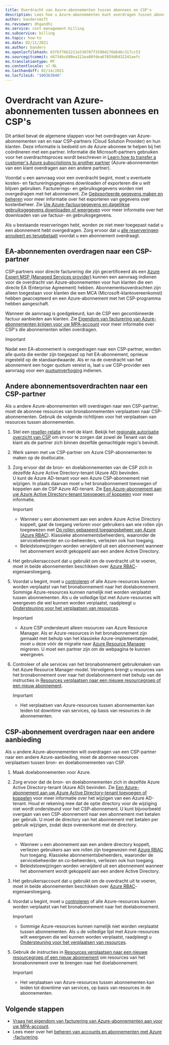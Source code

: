 ```yaml
---
title: Overdracht van Azure-abonnementen tussen abonnees en CSP's
description: Lees hoe u Azure-abonnementen kunt overdragen tussen abonnees en CSP's.
author: bandersmsft
ms.reviewer: dhgandhi
ms.service: cost-management-billing
ms.subservice: billing
ms.topic: how-to
ms.date: 02/11/2021
ms.author: banders
ms.openlocfilehash: 63fbf76b2211e530707f3598d176b646c317cc53
ms.sourcegitcommit: d4734bc680ea221ea80fdea67859d6d32241aefc
ms.translationtype: MT
ms.contentlocale: nl-NL
ms.lasthandoff: 02/14/2021
ms.locfileid: "100363046"
---
```

# <a name="transfer-azure-subscriptions-between-subscribers-and-csps"></a>Overdracht van Azure-abonnementen tussen abonnees en CSP's

Dit artikel bevat de algemene stappen voor het overdragen van Azure-abonnementen van en naar CSP-partners (Cloud Solution Provider) en hun klanten. Deze informatie is bedoeld om de Azure-abonnee te helpen bij het coördineren met een partner. Informatie die Microsoft-partners gebruiken voor het overdrachtsproces wordt beschreven in [Learn how to transfer a customer's Azure subscriptions to another partner](/partner-center/switch-azure-subscriptions-to-a-different-partner) (Azure-abonnementen van een klant overdragen aan een andere partner).

Voordat u een aanvraag voor een overdracht begint, moet u eventuele kosten- en factureringsgegevens downloaden of exporteren die u wilt blijven gebruiken. Facturerings- en gebruiksgegevens worden niet overgedragen met het abonnement. Zie [Geëxporteerde gegevens maken en beheren](../costs/tutorial-export-acm-data.md) voor meer informatie over het exporteren van gegevens over kostenbeheer. Zie [Uw Azure-factuurgegevens en dagelijkse gebruiksgegevens downloaden of weergeven](download-azure-invoice-daily-usage-date.md) voor meer informatie over het downloaden van uw factuur- en gebruiksgegevens.

Als u bestaande reserveringen hebt, worden ze niet meer toegepast nadat u een abonnement hebt overgedragen. Zorg ervoor dat u [alle reserveringen annuleert en terugbetaalt](../reservations/exchange-and-refund-azure-reservations.md) voordat u een abonnement overdraagt.

## <a name="transfer-ea-subscriptions-to-a-csp-partner"></a>EA-abonnementen overdragen naar een CSP-partner

CSP-partners voor directe facturering die zijn gecertificeerd als een [Azure Expert MSP (Managed Services provider)](https://partner.microsoft.com/membership/azure-expert-msp) kunnen een aanvraag indienen voor de overdracht van Azure-abonnementen voor hun klanten die een directe EA (Enterprise Agreement) hebben. Abonnementsoverdrachten zijn alleen toegestaan voor klanten die een MCA (Microsoft-klantovereenkomst) hebben geaccepteerd en een Azure-abonnement met het CSP-programma hebben aangeschaft.

Wanneer de aanvraag is goedgekeurd, kan de CSP een gecombineerde factuur aanbieden aan klanten. Zie [Eigendom van facturering van Azure-abonnementen krijgen voor uw MPA-account](mpa-request-ownership.md) voor meer informatie over CSP's die abonnementen willen overdragen.

>[!IMPORTANT]
> Nadat een EA-abonnement is overgedragen naar een CSP-partner, worden alle quota die eerder zijn toegepast op het EA-abonnement, opnieuw ingesteld op de standaardwaarde. Als er na de overdracht van het abonnement een hoger quotum vereist is, laat u uw CSP-provider een aanvraag voor een [quotumverhoging](../../azure-portal/supportability/regional-quota-requests.md) indienen. 

## <a name="other-subscription-transfers-to-a-csp-partner"></a>Andere abonnementsoverdrachten naar een CSP-partner

Als u andere Azure-abonnementen wilt overdragen naar een CSP-partner, moet de abonnee resources van bronabonnementen verplaatsen naar CSP-abonnementen. Gebruik de volgende richtlijnen voor het verplaatsen van resources tussen abonnementen.

1. Stel een [reseller-relatie](/partner-center/request-a-relationship-with-a-customer) in met de klant. Bekijk het [regionale autorisatie overzicht van CSP](/partner-center/regional-authorization-overview) om ervoor te zorgen dat zowel de Tenant van de klant als de partner zich binnen dezelfde gemachtigde regio's bevindt.
1. Werk samen met uw CSP-partner om Azure CSP-abonnementen te maken op de doellocatie.
1. Zorg ervoor dat de bron- en doelabonnementen van de CSP zich in dezelfde Azure Active Directory-tenant (Azure AD) bevinden.  
    U kunt de Azure AD-tenant voor een Azure CSP-abonnement niet wijzigen. In plaats daarvan moet u het bronabonnement toevoegen of koppelen aan de CSP Azure AD-tenant. Zie [Een Azure-abonnement aan uw Azure Active Directory-tenant toevoegen of koppelen](../../active-directory/fundamentals/active-directory-how-subscriptions-associated-directory.md) voor meer informatie.
    > [!IMPORTANT]
    > - Wanneer u een abonnement aan een andere Azure Active Directory koppelt, gaat de toegang verloren voor gebruikers aan wie rollen zijn toegewezen met [Op rollen gebaseerd toegangsbeheer van Azure (Azure RBAC](../../role-based-access-control/role-assignments-portal.md)). Klassieke abonnementsbeheerders, waaronder de servicebeheerder en co-beheerders, verliezen ook hun toegang.
    > - Beleidstoewijzingen worden verwijderd uit een abonnement wanneer het abonnement wordt gekoppeld aan een andere Active Directory.
1. Het gebruikersaccount dat u gebruikt om de overdracht uit te voeren, moet in beide abonnementen beschikken over [Azure RBAC](add-change-subscription-administrator.md)-eigenaarstoegang.
1. Voordat u begint, moet u [controleren](/rest/api/resources/resources/validatemoveresources) of alle Azure-resources kunnen worden verplaatst van het bronabonnement naar het doelabonnement.  
    Sommige Azure-resources kunnen namelijk niet worden verplaatst tussen abonnementen. Als u de volledige lijst met Azure-resources wilt weergeven die wel kunnen worden verplaatst, raadpleegt u [Ondersteuning voor het verplaatsen van resources](../../azure-resource-manager/management/move-support-resources.md).
    > [!IMPORTANT]
    >  - Azure CSP ondersteunt alleen resources van Azure Resource Manager. Als er Azure-resources in het bronabonnement zijn gemaakt met behulp van het klassieke Azure-implementatiemodel, moet u deze vóór de migratie naar [Azure Resource Manager](/azure/cloud-solution-provider/migration/ea-payg-to-azure-csp/ea-open-direct-asm-to-arm) migreren. U moet een partner zijn om de webpagina te kunnen weergeven.

1. Controleer of alle services van het bronabonnement gebruikmaken van het Azure Resource Manager-model. Vervolgens brengt u resources van het bronabonnement over naar het doelabonnement met behulp van de instructies in [Resources verplaatsen naar een nieuwe resourcegroep of een nieuw abonnement](../../azure-resource-manager/management/move-resource-group-and-subscription.md).
    > [!IMPORTANT]
    >  - Het verplaatsen van Azure-resources tussen abonnementen kan leiden tot downtime van services, op basis van resources in de abonnementen.

## <a name="transfer-csp-subscription-to-other-offer"></a>CSP-abonnement overdragen naar een andere aanbieding

Als u andere Azure-abonnementen wilt overdragen van een CSP-partner naar een andere Azure-aanbieding, moet de abonnee resources verplaatsen tussen bron- en doelabonnementen van CSP.

1. Maak doelabonnementen voor Azure.
1. Zorg ervoor dat de bron- en doelabonnementen zich in dezelfde Azure Active Directory-tenant (Azure AD) bevinden. Zie [Een Azure-abonnement aan uw Azure Active Directory-tenant toevoegen of koppelen](../../active-directory/fundamentals/active-directory-how-subscriptions-associated-directory.md) voor meer informatie over het wijzigen van een Azure AD-tenant.
    Houd er rekening mee dat de optie directory voor de wijziging niet wordt ondersteund voor het CSP-abonnement. U kunt bijvoorbeeld overgaan van een CSP-abonnement naar een abonnement met betalen per gebruik. U moet de directory van het abonnement met betalen per gebruik wijzigen, zodat deze overeenkomt met de directory.

    > [!IMPORTANT]
    >  - Wanneer u een abonnement aan een andere directory koppelt, verliezen gebruikers aan wie rollen zijn toegewezen met [Azure RBAC](../../role-based-access-control/role-assignments-portal.md) hun toegang. Klassieke abonnementsbeheerders, waaronder de servicebeheerder en co-beheerders, verliezen ook hun toegang.
    >  - Beleidstoewijzingen worden verwijderd uit een abonnement wanneer het abonnement wordt gekoppeld aan een andere Active Directory.

1. Het gebruikersaccount dat u gebruikt om de overdracht uit te voeren, moet in beide abonnementen beschikken over [Azure RBAC](add-change-subscription-administrator.md)-eigenaarstoegang.
1. Voordat u begint, moet u [controleren](/rest/api/resources/resources/validatemoveresources) of alle Azure-resources kunnen worden verplaatst van het bronabonnement naar het doelabonnement.
    > [!IMPORTANT]
    >  - Sommige Azure-resources kunnen namelijk niet worden verplaatst tussen abonnementen. Als u de volledige lijst met Azure-resources wilt weergeven die wel kunnen worden verplaatst, raadpleegt u [Ondersteuning voor het verplaatsen van resources](../../azure-resource-manager/management/move-support-resources.md).

1. Gebruik de instructies in [Resources verplaatsen naar een nieuwe resourcegroep of een nieuw abonnement](../../azure-resource-manager/management/move-resource-group-and-subscription.md) om resources van het bronabonnement over te brengen naar het doelabonnement.
    > [!IMPORTANT]
    >  - Het verplaatsen van Azure-resources tussen abonnementen kan leiden tot downtime van services, op basis van resources in de abonnementen.

## <a name="next-steps"></a>Volgende stappen
- [Vraag het eigendom van facturering van Azure-abonnementen aan voor uw MPA-account](mpa-request-ownership.md).
- Lees meer over het [beheren van accounts en abonnementen met Azure -facturering](../index.yml).
